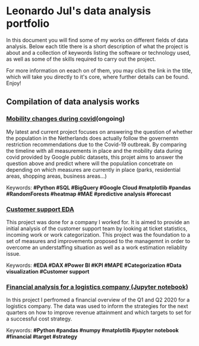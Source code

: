 # Leonardo Jul's data analysis portfolio

In this document you will find some of my works on different fields of data analysis. Below each title there is a short description of what the project is about and a collection of keywords listing the software or technology used, as well as some of the skills required to carry out the project.

For more information on eeach on of them, you may click the link in the title, which will take you directly to it's core, where further details can be found. Enjoy!

## Compilation of data analysis works

### [Mobility changes during covid](https://htmlpreview.github.io/?https://github.com/Leonardojul/mobility_corona/blob/main/mobility-changes-during-covid.html)(ongoing)
My latest and current project focuses on answering the question of whether the population in the Netherlands does actually follow the governemtn restriction recommendations due to the Covid-19 outbreak. By comparing the timeline with all measurements in place and the mobility data during covid provided by Google public datasets, this projet aims to answer the question above and predict where will the populatiion concetrate on depending on which measures are currently in place (parks, residential areas, shopping areas, business areas...)

Keywords: **#Python #SQL #BigQuery #Google Cloud #matplotlib #pandas #RandomForests #heatmap #MAE #predictive analysis #forecast**


### [Customer support EDA](https://leonardojul.github.io/Customer-Support_EDA_Power_BI/)
This project was done for a company I worked for. It is aimed to provide an initial analysis of the customer support team by looking at ticket statistics, incoming work or work categorization. This project was the foundation to a set of measures and improvements proposed to the managemnt in order to overcome an understaffing situation as well as a work estimation reliablity issue.

Keywords: **#EDA #DAX #Power BI #KPI #MAPE #Categorization #Data visualization #Customer support**


### [Financial analysis for a logistics company (Jupyter notebook)](https://htmlpreview.github.io/?https://github.com/Leonardojul/financial/blob/docs/Financial_analysis.html)
In this project I perfromed a financial overview of the Q1 and Q2 2020 for a logistics company. The data was used to inform the strategies for the next quarters on how to improve revenue attainment and which targets to set for a successful cost strategy.

Keywords: **#Python #pandas #numpy #matplotlib #jupyter notebook #financial #target #strategy**


